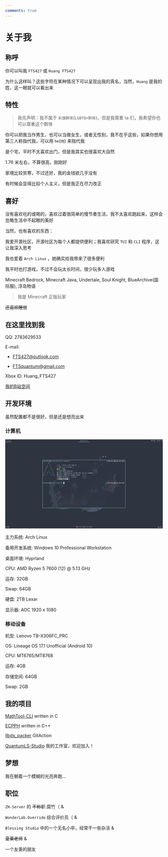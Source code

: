 ```yaml
---
comments: true
---
```


# 关于我

## 称呼

你可以叫我 `FTS427` 或 `Huang FTS427`

为什么这样叫？这些字符在某种情况下可以呈现出我的真名，当然，`Huang` 是我的姓，这一眼就可以看出来

## 特性

> 我先声明：我不属于 `彩旗群体`(`LGBTQ+群体`)，但是我尊重 ta 们，我希望你也可以尊重这个群体

你可以把我当作男生，也可以当做女生，或者无性别，我不在乎这些，如果你想用第三人称指代我，可以用 `he`(`他`) 来指代我

是个宅，平时不太喜欢出门，但是我其实也很喜欢大自然

1.76 米左右，不算很高，刚刚好

家境比较贫寒，不过还好，我的金钱欲几乎没有

有时候会显得比较个人主义，但是我正在尽力改正

## 喜好

没有喜欢吃的或喝的，喜欢过着很简单的慢节奏生活，我不太喜欢跑起来，这样会忽略生活中不起眼的美好

当然，也有喜欢的东西：

我爱开源社区，开源社区为每个人都提供便利；我喜欢研究 `TUI` 和 `CLI` 程序，这让我深入思考

我也爱着 `Arch Linux` ，她确实给我带来了很多便利

我平时也打游戏，不过不会玩太长时间，很少玩多人游戏

Minecraft Bedrock, Minecraft Java, Undertale, Soul Knight, BlueArchive(国际服), 浮岛物语

> 我是 Minecraft 正版玩家

~~还喜欢睡觉~~

## 在这里找到我

QQ: 2783629533

E-mail:

- <FTS427@outlook.com>

- <FTSquantum@gmail.com>

Xbox ID: Huang_FTS427

[我的B站空间](https://space.bilibili.com/1978537245?spm_id_from=333.1007.0.0)

## 开发环境

虽然配置都不是很好，但是还是想亮出来

### 计算机

![screenshot](assets/my_computer_amd.png)

主力系统: Arch Linux

备用开发系统: Windows 10 Professional Workstation

桌面环境: Hyprland

CPU: AMD Ryzen 5 7600 (12) @ 5.13 GHz

运存: 32GB

Swap: 64GB

硬盘: 2TB Lexar

显示器: AOC 1920 x 1080

### 移动设备

机型: Lenovo TB-X306FC_PRC

OS: Lineage OS 17.1 Unofficial (Android 10)

CPU: MT6765/MT8768

运存: 4GB

存储空间: 64GB

Swap: 2GB

## 我的项目

[MathTool-CLI](https://github.com/QuantumLS-Studio/MathTool-CLI) written in C

[ECPPH](https://github.com/QuantumLS-Studio/ECPPH) written in C++

[llbds_packer](https://github.com/FTS427/llbds_packer) GitAction

[QuantumLS-Studio](https://github.com/QuantumLS-Studio) 我的工作室，欢迎加入！

## 梦想

我在朝着一个模糊的光亮奔跑...

## 职位

`ZH-Server` 的 ~~不称职~~ 腐竹（ &

`WonderLab.Override` 综合评价员（ &

`Blessing Studio` 中的一个无名小卒，经常干一些杂活 &

~~夏莱老师~~ &

一个友善的朋友

